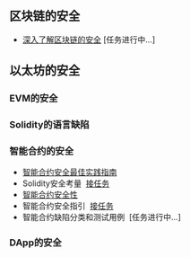 ## 区块链的安全

- [深入了解区块链的安全](https://github.com/SecureSmartContract/SecurityLearningForSmartContract/tree/main/%E5%9F%BA%E7%A1%80%E7%AF%87/%E5%8C%BA%E5%9D%97%E9%93%BE%E7%9A%84%E5%AE%89%E5%85%A8/%E6%B7%B1%E5%85%A5%E4%BA%86%E8%A7%A3%E5%8C%BA%E5%9D%97%E9%93%BE%E7%9A%84%E6%BC%8F%E6%B4%9E/README.md) [任务进行中...]

## 以太坊的安全
### EVM的安全

### Solidity的语言缺陷

### 智能合约的安全
+ [智能合约安全最佳实践指南](https://github.com/SecureSmartContract/SecurityLearningForSmartContract/blob/main/%E5%9F%BA%E7%A1%80%E7%AF%87/%E4%BB%A5%E5%A4%AA%E5%9D%8A%E7%9A%84%E5%AE%89%E5%85%A8/%E6%99%BA%E8%83%BD%E5%90%88%E7%BA%A6%E7%9A%84%E5%AE%89%E5%85%A8/%E6%99%BA%E8%83%BD%E5%90%88%E7%BA%A6%E5%AE%89%E5%85%A8%E6%9C%80%E4%BD%B3%E5%AE%9E%E8%B7%B5%E6%8C%87%E5%8D%97/README.md)
+ Solidity安全考量&nbsp;&nbsp;[接任务](https://github.com/SecureSmartContract/SecurityLearningForSmartContract/tree/main/%E5%9F%BA%E7%A1%80%E7%AF%87/%E4%BB%A5%E5%A4%AA%E5%9D%8A%E7%9A%84%E5%AE%89%E5%85%A8/%E6%99%BA%E8%83%BD%E5%90%88%E7%BA%A6%E7%9A%84%E5%AE%89%E5%85%A8/Solidity%E5%AE%89%E5%85%A8%E8%80%83%E9%87%8F)
+ [智能合约安全性](https://github.com/SecureSmartContract/SecurityLearningForSmartContract/tree/main/%E5%9F%BA%E7%A1%80%E7%AF%87/%E4%BB%A5%E5%A4%AA%E5%9D%8A%E7%9A%84%E5%AE%89%E5%85%A8/%E6%99%BA%E8%83%BD%E5%90%88%E7%BA%A6%E7%9A%84%E5%AE%89%E5%85%A8/%E6%99%BA%E8%83%BD%E5%90%88%E7%BA%A6%E5%AE%89%E5%85%A8%E6%80%A7)
+ 智能合约安全指引&nbsp;&nbsp;[接任务](https://github.com/SecureSmartContract/SecurityLearningForSmartContract/tree/main/%E5%9F%BA%E7%A1%80%E7%AF%87/%E4%BB%A5%E5%A4%AA%E5%9D%8A%E7%9A%84%E5%AE%89%E5%85%A8/%E6%99%BA%E8%83%BD%E5%90%88%E7%BA%A6%E7%9A%84%E5%AE%89%E5%85%A8/%E6%99%BA%E8%83%BD%E5%90%88%E7%BA%A6%E5%AE%89%E5%85%A8%E6%8C%87%E5%BC%95)
+ 智能合约缺陷分类和测试用例&nbsp;&nbsp;[任务进行中...]

### DApp的安全


